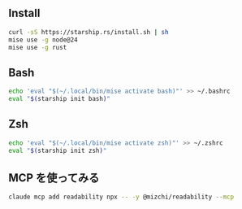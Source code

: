 ## Install

```bash
curl -sS https://starship.rs/install.sh | sh
mise use -g node@24
mise use -g rust
```

## Bash

```bash
echo 'eval "$(~/.local/bin/mise activate bash)"' >> ~/.bashrc
eval "$(starship init bash)"
```

## Zsh

```bash
echo 'eval "$(~/.local/bin/mise activate zsh)"' >> ~/.zshrc
eval "$(starship init zsh)"
```

## MCP を使ってみる

```bash
claude mcp add readability npx -- -y @mizchi/readability --mcp
```